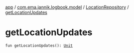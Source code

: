 [app](../../index.md) / [com.ema.jannik.logbook.model](../index.md) / [LocationRepository](index.md) / [getLocationUpdates](./get-location-updates.md)

# getLocationUpdates

`fun getLocationUpdates(): `[`Unit`](https://kotlinlang.org/api/latest/jvm/stdlib/kotlin/-unit/index.html)